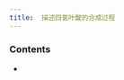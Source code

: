 ```yaml
---
title:  描述四氢叶酸的合成过程
--- 
```


### Contents
- <object width="100%" data="/note-images/描述四氢叶酸的合成过程.svg" type="image/svg+xml"></object>
